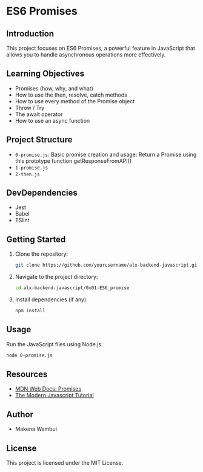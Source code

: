 # ES6 Promises

## Introduction
This project focuses on ES6 Promises, a powerful feature in JavaScript that allows you to handle asynchronous operations more effectively.

## Learning Objectives
- Promises (how, why, and what)
- How to use the then, resolve, catch methods
- How to use every method of the Promise object
- Throw / Try
- The await operator
- How to use an async function

## Project Structure
- `0-promise.js`: Basic promise creation and usage: Return a Promise using this prototype function getResponseFromAPI()
- `1-promise.js`
- `2-then.js`

## DevDependencies
- Jest
- Babel
- ESlint

## Getting Started
1. Clone the repository:
    ```bash
    git clone https://github.com/yourusername/alx-backend-javascript.git
    ```
2. Navigate to the project directory:
    ```bash
    cd alx-backend-javascript/0x01-ES6_promise
    ```
3. Install dependencies (if any):
    ```bash
    npm install
    ```

## Usage
Run the JavaScript files using Node.js:
```bash
node 0-promise.js
```

## Resources
- [MDN Web Docs: Promises](https://developer.mozilla.org/en-US/docs/Web/JavaScript/Reference/Global_Objects/Promise)
- [The Modern Javascript Tutorial](https://javascript.info/promise-basics)

## Author
- Makena Wambui

## License
This project is licensed under the MIT License.
